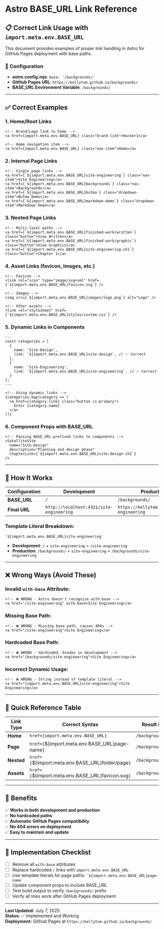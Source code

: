 # Astro BASE_URL Link Reference

## 📋 **Correct Link Usage with `import.meta.env.BASE_URL`**

This document provides examples of proper link handling in Astro for GitHub Pages deployment with base paths.

### 🔧 **Configuration**
- **astro.config.mjs**: `base: '/backgrounds/'`
- **GitHub Pages URL**: `https://kellytom.github.io/backgrounds/`
- **BASE_URL Environment Variable**: `/backgrounds/`

---

## ✅ **Correct Examples**

### 1. **Home/Root Links**
```astro
<!-- Brand/Logo link to home -->
<a href={import.meta.env.BASE_URL} class="brand-link">Hacker1</a>

<!-- Home navigation item -->
<a href={import.meta.env.BASE_URL} class="nav-item">Home</a>
```

### 2. **Internal Page Links**
```astro
<!-- Single page links -->
<a href={`${import.meta.env.BASE_URL}site-engineering`} class="nav-item">Site Engineering</a>
<a href={`${import.meta.env.BASE_URL}backgrounds`} class="nav-item">Backgrounds</a>
<a href={`${import.meta.env.BASE_URL}bulma`} class="dropdown-item">Bulma Demo</a>
<a href={`${import.meta.env.BASE_URL}markdown-demo`} class="dropdown-item">Markdown Demo</a>
```

### 3. **Nested Page Links**
```astro
<!-- Multi-level paths -->
<a href={`${import.meta.env.BASE_URL}finished-work/written`} class="button">View Written</a>
<a href={`${import.meta.env.BASE_URL}finished-work/graphic`} class="button">View Graphics</a>
<a href={`${import.meta.env.BASE_URL}site-engineering-ch1`} class="button">Chapter 1</a>
```

### 4. **Asset Links (favicon, images, etc.)**
```astro
<!-- Favicon -->
<link rel="icon" type="image/svg+xml" href={`${import.meta.env.BASE_URL}favicon.svg`} />

<!-- Images -->
<img src={`${import.meta.env.BASE_URL}images/logo.png`} alt="Logo" />

<!-- Other assets -->
<link rel="stylesheet" href={`${import.meta.env.BASE_URL}styles/custom.css`} />
```

### 5. **Dynamic Links in Components**
```astro
---
const categories = [
  {
    name: 'Site-Design',
    link: `${import.meta.env.BASE_URL}site-design`, // ✅ Correct
  },
  {
    name: 'Site-Engineering', 
    link: `${import.meta.env.BASE_URL}site-engineering`, // ✅ Correct
  }
];
---

<!-- Using dynamic links -->
{categories.map(category => (
  <a href={category.link} class="button is-primary">
    Enter {category.name}
  </a>
))}
```

### 6. **Component Props with BASE_URL**
```astro
<!-- Passing BASE_URL-prefixed links to components -->
<SatelliteSite 
  name="Site-Design" 
  description="Planning and design phase"
  chapterLink={`${import.meta.env.BASE_URL}site-design-ch1`}
/>
```

---

## 🔧 **How It Works**

| Configuration | Development | Production (GitHub Pages) |
|---------------|-------------|----------------------------|
| **BASE_URL** | `/` | `/backgrounds/` |
| **Final URL** | `http://localhost:4321/site-engineering` | `https://kellytom.github.io/backgrounds/site-engineering` |

### **Template Literal Breakdown:**
```astro
`${import.meta.env.BASE_URL}site-engineering`
```
- **Development**: `/` + `site-engineering` = `/site-engineering`
- **Production**: `/backgrounds/` + `site-engineering` = `/backgrounds/site-engineering`

---

## ❌ **Wrong Ways (Avoid These)**

### **Invalid `with-base` Attribute:**
```astro
<!-- ❌ WRONG - Astro doesn't recognize with-base -->
<a href="/site-engineering" with-base>Site Engineering</a>
```

### **Missing Base Path:**
```astro
<!-- ❌ WRONG - Missing base path, causes 404s -->
<a href="/site-engineering">Site Engineering</a>
```

### **Hardcoded Base Path:**
```astro
<!-- ❌ WRONG - Hardcoded, breaks in development -->
<a href="/backgrounds/site-engineering">Site Engineering</a>
```

### **Incorrect Dynamic Usage:**
```astro
<!-- ❌ WRONG - String instead of template literal -->
<a href="{import.meta.env.BASE_URL}site-engineering">Site Engineering</a>
```

---

## 🎯 **Quick Reference Table**

| Link Type | Correct Syntax | Result in Production |
|-----------|----------------|---------------------|
| **Home** | `href={import.meta.env.BASE_URL}` | `/backgrounds/` |
| **Page** | `href={`${import.meta.env.BASE_URL}page-name`}` | `/backgrounds/page-name` |
| **Nested** | `href={`${import.meta.env.BASE_URL}folder/page`}` | `/backgrounds/folder/page` |
| **Assets** | `href={`${import.meta.env.BASE_URL}favicon.svg`}` | `/backgrounds/favicon.svg` |

---

## 🚀 **Benefits**

✅ **Works in both development and production**  
✅ **No hardcoded paths**  
✅ **Automatic GitHub Pages compatibility**  
✅ **No 404 errors on deployment**  
✅ **Easy to maintain and update**  

---

## 📝 **Implementation Checklist**

- [ ] Remove all `with-base` attributes
- [ ] Replace hardcoded `/` links with `import.meta.env.BASE_URL`
- [ ] Use template literals for page paths: `` `${import.meta.env.BASE_URL}page-name` ``
- [ ] Update component props to include BASE_URL
- [ ] Test build output to verify `/backgrounds/` prefix
- [ ] Verify all links work after GitHub Pages deployment

---

**Last Updated:** July 7, 2025  
**Status:** ✅ Implemented and Working  
**Deployment:** GitHub Pages at `https://kellytom.github.io/backgrounds/`
